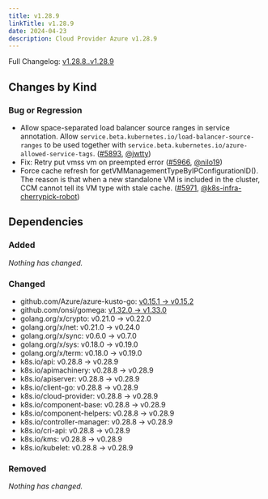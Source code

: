 ```yaml
---
title: v1.28.9
linkTitle: v1.28.9
date: 2024-04-23
description: Cloud Provider Azure v1.28.9
---
```

Full Changelog: [v1.28.8..v1.28.9](https://github.com/kubernetes-sigs/cloud-provider-azure/compare/v1.28.8...v1.28.9)

## Changes by Kind

### Bug or Regression

- Allow space-separated load balancer source ranges in service annotation. Allow `service.beta.kubernetes.io/load-balancer-source-ranges` to be used together with `service.beta.kubernetes.io/azure-allowed-service-tags`. ([#5893](https://github.com/kubernetes-sigs/cloud-provider-azure/pull/5893), [@jwtty](https://github.com/jwtty))
- Fix: Retry put vmss vm on preempted error ([#5966](https://github.com/kubernetes-sigs/cloud-provider-azure/pull/5966), [@nilo19](https://github.com/nilo19))
- Force cache refresh for getVMManagementTypeByIPConfigurationID(). The reason is that when a new standalone VM is included in the cluster, CCM cannot tell its VM type with stale cache. ([#5971](https://github.com/kubernetes-sigs/cloud-provider-azure/pull/5971), [@k8s-infra-cherrypick-robot](https://github.com/k8s-infra-cherrypick-robot))

## Dependencies

### Added
_Nothing has changed._

### Changed
- github.com/Azure/azure-kusto-go: [v0.15.1 → v0.15.2](https://github.com/Azure/azure-kusto-go/compare/v0.15.1...v0.15.2)
- github.com/onsi/gomega: [v1.32.0 → v1.33.0](https://github.com/onsi/gomega/compare/v1.32.0...v1.33.0)
- golang.org/x/crypto: v0.21.0 → v0.22.0
- golang.org/x/net: v0.21.0 → v0.24.0
- golang.org/x/sync: v0.6.0 → v0.7.0
- golang.org/x/sys: v0.18.0 → v0.19.0
- golang.org/x/term: v0.18.0 → v0.19.0
- k8s.io/api: v0.28.8 → v0.28.9
- k8s.io/apimachinery: v0.28.8 → v0.28.9
- k8s.io/apiserver: v0.28.8 → v0.28.9
- k8s.io/client-go: v0.28.8 → v0.28.9
- k8s.io/cloud-provider: v0.28.8 → v0.28.9
- k8s.io/component-base: v0.28.8 → v0.28.9
- k8s.io/component-helpers: v0.28.8 → v0.28.9
- k8s.io/controller-manager: v0.28.8 → v0.28.9
- k8s.io/cri-api: v0.28.8 → v0.28.9
- k8s.io/kms: v0.28.8 → v0.28.9
- k8s.io/kubelet: v0.28.8 → v0.28.9

### Removed
_Nothing has changed._
